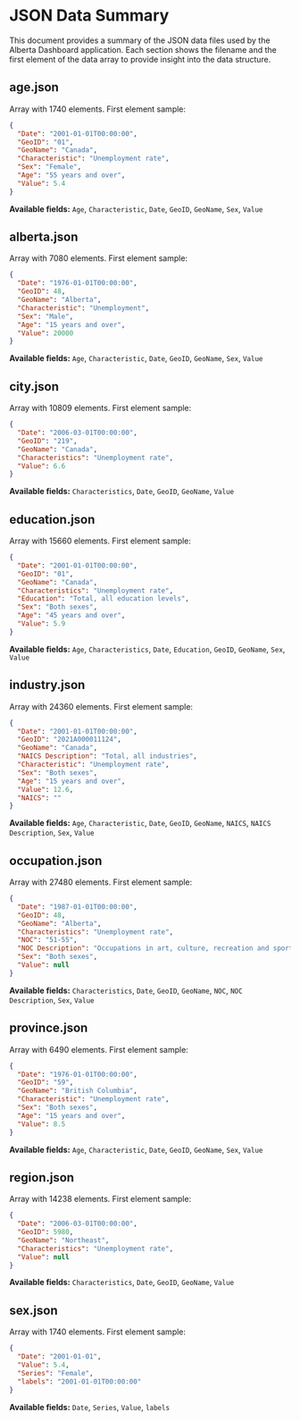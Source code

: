 # JSON Data Summary

This document provides a summary of the JSON data files used by the Alberta Dashboard application.
Each section shows the filename and the first element of the data array to provide insight into the data structure.

## age.json

Array with 1740 elements. First element sample:

```json
{
  "Date": "2001-01-01T00:00:00",
  "GeoID": "01",
  "GeoName": "Canada",
  "Characteristic": "Unemployment rate",
  "Sex": "Female",
  "Age": "55 years and over",
  "Value": 5.4
}
```

**Available fields:** `Age`, `Characteristic`, `Date`, `GeoID`, `GeoName`, `Sex`, `Value`

## alberta.json

Array with 7080 elements. First element sample:

```json
{
  "Date": "1976-01-01T00:00:00",
  "GeoID": 48,
  "GeoName": "Alberta",
  "Characteristic": "Unemployment",
  "Sex": "Male",
  "Age": "15 years and over",
  "Value": 20000
}
```

**Available fields:** `Age`, `Characteristic`, `Date`, `GeoID`, `GeoName`, `Sex`, `Value`

## city.json

Array with 10809 elements. First element sample:

```json
{
  "Date": "2006-03-01T00:00:00",
  "GeoID": "219",
  "GeoName": "Canada",
  "Characteristics": "Unemployment rate",
  "Value": 6.6
}
```

**Available fields:** `Characteristics`, `Date`, `GeoID`, `GeoName`, `Value`

## education.json

Array with 15660 elements. First element sample:

```json
{
  "Date": "2001-01-01T00:00:00",
  "GeoID": "01",
  "GeoName": "Canada",
  "Characteristics": "Unemployment rate",
  "Education": "Total, all education levels",
  "Sex": "Both sexes",
  "Age": "45 years and over",
  "Value": 5.9
}
```

**Available fields:** `Age`, `Characteristics`, `Date`, `Education`, `GeoID`, `GeoName`, `Sex`, `Value`

## industry.json

Array with 24360 elements. First element sample:

```json
{
  "Date": "2001-01-01T00:00:00",
  "GeoID": "2021A000011124",
  "GeoName": "Canada",
  "NAICS Description": "Total, all industries",
  "Characteristic": "Unemployment rate",
  "Sex": "Both sexes",
  "Age": "15 years and over",
  "Value": 12.6,
  "NAICS": ""
}
```

**Available fields:** `Age`, `Characteristic`, `Date`, `GeoID`, `GeoName`, `NAICS`, `NAICS Description`, `Sex`, `Value`

## occupation.json

Array with 27480 elements. First element sample:

```json
{
  "Date": "1987-01-01T00:00:00",
  "GeoID": 48,
  "GeoName": "Alberta",
  "Characteristics": "Unemployment rate",
  "NOC": "51-55",
  "NOC Description": "Occupations in art, culture, recreation and sport, except management",
  "Sex": "Both sexes",
  "Value": null
}
```

**Available fields:** `Characteristics`, `Date`, `GeoID`, `GeoName`, `NOC`, `NOC Description`, `Sex`, `Value`

## province.json

Array with 6490 elements. First element sample:

```json
{
  "Date": "1976-01-01T00:00:00",
  "GeoID": "59",
  "GeoName": "British Columbia",
  "Characteristic": "Unemployment rate",
  "Sex": "Both sexes",
  "Age": "15 years and over",
  "Value": 8.5
}
```

**Available fields:** `Age`, `Characteristic`, `Date`, `GeoID`, `GeoName`, `Sex`, `Value`

## region.json

Array with 14238 elements. First element sample:

```json
{
  "Date": "2006-03-01T00:00:00",
  "GeoID": 5980,
  "GeoName": "Northeast",
  "Characteristics": "Unemployment rate",
  "Value": null
}
```

**Available fields:** `Characteristics`, `Date`, `GeoID`, `GeoName`, `Value`

## sex.json

Array with 1740 elements. First element sample:

```json
{
  "Date": "2001-01-01",
  "Value": 5.4,
  "Series": "Female",
  "labels": "2001-01-01T00:00:00"
}
```

**Available fields:** `Date`, `Series`, `Value`, `labels`

